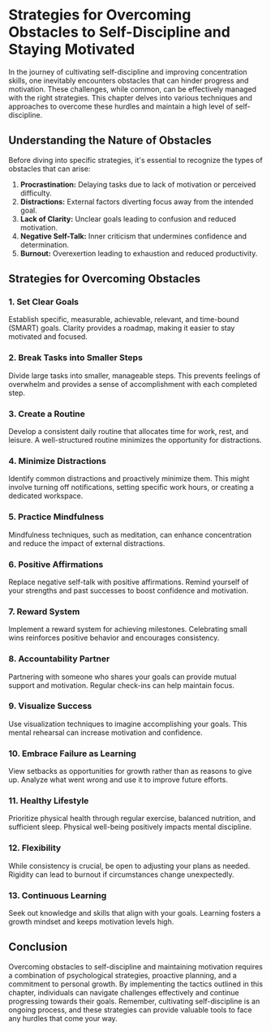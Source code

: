 Strategies for Overcoming Obstacles to Self-Discipline and Staying Motivated
=====================================================================================

In the journey of cultivating self-discipline and improving concentration skills, one inevitably encounters obstacles that can hinder progress and motivation. These challenges, while common, can be effectively managed with the right strategies. This chapter delves into various techniques and approaches to overcome these hurdles and maintain a high level of self-discipline.

Understanding the Nature of Obstacles
-------------------------------------

Before diving into specific strategies, it's essential to recognize the types of obstacles that can arise:

1. **Procrastination:** Delaying tasks due to lack of motivation or perceived difficulty.
2. **Distractions:** External factors diverting focus away from the intended goal.
3. **Lack of Clarity:** Unclear goals leading to confusion and reduced motivation.
4. **Negative Self-Talk:** Inner criticism that undermines confidence and determination.
5. **Burnout:** Overexertion leading to exhaustion and reduced productivity.

Strategies for Overcoming Obstacles
-----------------------------------

### 1. **Set Clear Goals**

Establish specific, measurable, achievable, relevant, and time-bound (SMART) goals. Clarity provides a roadmap, making it easier to stay motivated and focused.

### 2. **Break Tasks into Smaller Steps**

Divide large tasks into smaller, manageable steps. This prevents feelings of overwhelm and provides a sense of accomplishment with each completed step.

### 3. **Create a Routine**

Develop a consistent daily routine that allocates time for work, rest, and leisure. A well-structured routine minimizes the opportunity for distractions.

### 4. **Minimize Distractions**

Identify common distractions and proactively minimize them. This might involve turning off notifications, setting specific work hours, or creating a dedicated workspace.

### 5. **Practice Mindfulness**

Mindfulness techniques, such as meditation, can enhance concentration and reduce the impact of external distractions.

### 6. **Positive Affirmations**

Replace negative self-talk with positive affirmations. Remind yourself of your strengths and past successes to boost confidence and motivation.

### 7. **Reward System**

Implement a reward system for achieving milestones. Celebrating small wins reinforces positive behavior and encourages consistency.

### 8. **Accountability Partner**

Partnering with someone who shares your goals can provide mutual support and motivation. Regular check-ins can help maintain focus.

### 9. **Visualize Success**

Use visualization techniques to imagine accomplishing your goals. This mental rehearsal can increase motivation and confidence.

### 10. **Embrace Failure as Learning**

View setbacks as opportunities for growth rather than as reasons to give up. Analyze what went wrong and use it to improve future efforts.

### 11. **Healthy Lifestyle**

Prioritize physical health through regular exercise, balanced nutrition, and sufficient sleep. Physical well-being positively impacts mental discipline.

### 12. **Flexibility**

While consistency is crucial, be open to adjusting your plans as needed. Rigidity can lead to burnout if circumstances change unexpectedly.

### 13. **Continuous Learning**

Seek out knowledge and skills that align with your goals. Learning fosters a growth mindset and keeps motivation levels high.

Conclusion
----------

Overcoming obstacles to self-discipline and maintaining motivation requires a combination of psychological strategies, proactive planning, and a commitment to personal growth. By implementing the tactics outlined in this chapter, individuals can navigate challenges effectively and continue progressing towards their goals. Remember, cultivating self-discipline is an ongoing process, and these strategies can provide valuable tools to face any hurdles that come your way.
